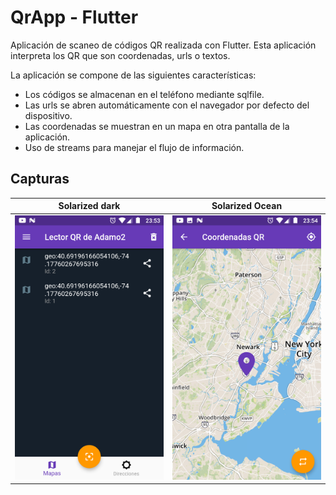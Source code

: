 # QrApp - Flutter

Aplicación de scaneo de códigos QR realizada con Flutter. Esta aplicación interpreta los QR que son coordenadas, urls o textos.

La aplicación se compone de las siguientes características:

- Los códigos se almacenan en el teléfono mediante sqlfile.
- Las urls se abren automáticamente con el navegador por defecto del dispositivo.
- Las coordenadas se muestran en un mapa en otra pantalla de la aplicación.
- Uso de streams para manejar el flujo de información.

## Capturas
Solarized dark             |  Solarized Ocean
:-------------------------:|:-------------------------:
![](https://github.com/Nemut/QrApp/blob/master/capturas/captura01-latlong.png)  |  ![](https://github.com/Nemut/QrApp/blob/master/capturas/captura03-map.png)
